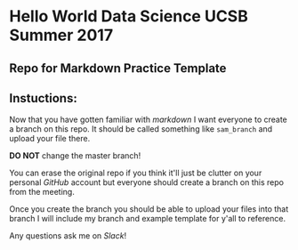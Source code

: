# Hello World Data Science UCSB Summer 2017
## Repo for Markdown Practice Template

## Instuctions:
Now that you have gotten familiar with *markdown* I want everyone to create a branch on this repo. It should be called something like `sam_branch` and upload your file there. 

**DO NOT** change the master branch!

You can erase the original repo if you think it'll just be clutter on your personal *GitHub* account but everyone should create a branch on this repo from the meeting. 


Once you create the branch you should be able to upload your files into that branch I will include my branch and example template for y'all to reference. 

Any questions ask me on *Slack*!
